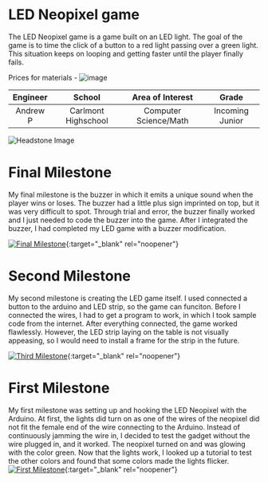 ﻿# LED Neopixel game
The LED Neopixel game is a game built on an LED light. The goal of the game is to time the click of a button to a red light passing over a green light. This situation keeps on looping and getting faster until the player finally fails.

Prices for materials -
![image](https://user-images.githubusercontent.com/107696178/176915964-6ccbf5f6-5056-404b-9887-d00fcfd3e8c7.png)

| **Engineer** | **School** | **Area of Interest** | **Grade** |
|:--:|:--:|:--:|:--:|
| Andrew P | Carlmont Highschool | Computer Science/Math | Incoming Junior

![Headstone Image](https://cdn.discordapp.com/attachments/853072431223406606/992427347573751899/unknown.png)
  
# Final Milestone
My final milestone is the buzzer in which it emits a unique sound when the player wins or loses. The buzzer had a little plus sign imprinted on top, but it was very difficult to spot. Through trial and error, the buzzer finally worked and I just needed to code the buzzer into the game. After I integrated the buzzer, I had completed my LED game with a buzzer modification.  

[![Final Milestone](https://cdn.discordapp.com/attachments/853072431223406606/991748599857811536/unknown.png )](https://youtu.be/lJV1j20sELU "Final Milestone"){:target="_blank" rel="noopener"}

# Second Milestone
My second milestone is creating the LED game itself. I used connected a button to the arduino and LED strip, so the game can funciton. Before I connected the wires, I had to get a program to work, in which I took sample code from the internet. After everything connected, the game worked flawlessly. However, the LED strip laying on the table is not visually appeasing, so I would need to install a frame for the strip in the future.

[![Third Milestone](https://cdn.discordapp.com/attachments/853072431223406606/989533579258253353/unknown.png)](https://youtu.be/u6SQv3XonTA "Second Milestone"){:target="_blank" rel="noopener"}
# First Milestone
  

My first milestone was setting up and hooking the LED Neopixel with the Arduino. At first, the lights did turn on as one of the wires of the neopixel did not fit the female end of the wire connecting to the Arduino. Instead of continuously jamming the wire in, I decided to test the gadget without the wire plugged in, and it worked. The neopixel turned on and was glowing with the color green. Now that the lights work, I looked up a tutorial to test the other colors and found that some colors made the lights flicker.
[![First Milestone](https://cdn.discordapp.com/attachments/986271309619146752/988828155131334716/unknown.png)](https://youtu.be/CnCB3jOBVtQ "First Milestone"){:target="_blank" rel="noopener"}
